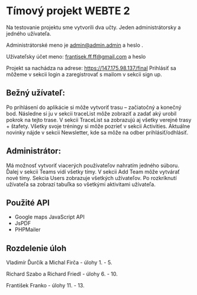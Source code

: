 # Tímový projekt WEBTE 2  
Na testovanie projektu sme vytvorili dva učty. Jeden administrátorsky a jedného užívateľa.

Administrátorské meno je admin@admin.admin a heslo .

Užívateľsky účet meno: frantisek.ff.ff@gmail.com a heslo

Projekt sa nachádza na adrese: https://147.175.98.137/final
Prihlásiť sa môžeme v sekcii login a zaregistrovať s mailom v sekcii sign up.
         
## Bežný užívateľ:

Po prihlásení do aplikácie si môže vytvoriť trasu – začiatočný a konečný bod.
Následne si ju v sekcii traceList môže zobraziť a zadať aký urobil pokrok na tejto trase. V sekcii TraceList sa
zobrazujú aj všetky verejné trasy + štafety.
Všetky svoje tréningy si môže pozrieť v sekcii Activities.
Aktuálne novinky nájde v sekcii Newsletter, kde sa môže na odber prihlásiť/odhlásiť.
         
## Administrátor:

Má možnosť vytvoriť viacerých používateľov nahratím jedného súboru. Ďalej v sekcii Teams vidí všetky tímy. V
sekcii Add Team môže vytvárať nové tímy.
Sekcia Users zobrazuje všetkých užívateľov. Po rozkríknutí užívateľa sa zobrazí tabuľka so všetkými aktivitami
užívateľa.
## Použité API
* Google maps JavaScript API
* JsPDF
* PHPMailer

## Rozdelenie úloh

Vladimír Ďurčík a Michal Firča - úlohy 1. - 5.

Richard Szabo a Richard Friedl - úlohy 6. - 10.

František Franko - úlohy 11. - 13.
